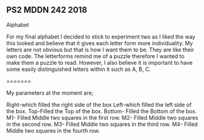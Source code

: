 ## PS2 MDDN 242 2018

Alphabet

For my final alphabet I decided to stick to experiment two as I liked the way this looked and believe that it gives each letter form more individuality. My letters are not obvious but that is how I want them to be. They are like their own code. The letterforms remind me of a puzzle therefore I wanted to make them a puzzle to read. However, I also believe it is important to have some easily distinguished letters within it such as A, B, C.


=======

My parameters at the moment are;

Right-which filled the right side of the box
Left-which filled the left side of the box.
Top-Filled the Top of the box.
Bottom- Filled the Bottom of the box.
M1- Filled Middle two squares in the first row.
M2- Filled Middle two squares in the second row.
M3- Filled Middle two squares in the third row.
M4- Filled Middle two squares in the fourth row.
